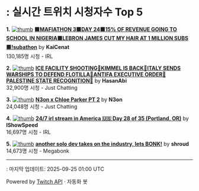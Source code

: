 # : 실시간 트위치 시청자수 Top 5

**1.** [![thumb](https://static-cdn.jtvnw.net/previews-ttv/live_user_kaicenat-320x180.jpg)](https://twitch.tv/KaiCenat)
**[🟩MAFIATHON 3🟩DAY 24🟩15% OF REVENUE GOING TO SCHOOL IN NIGERIA🟩LEBRON JAMES CUT MY HAIR AT 1 MILLION SUBS🟩!subathon](https://twitch.tv/KaiCenat)** by **KaiCenat**<br>130,185명 시청  - IRL

**2.** [![thumb](https://static-cdn.jtvnw.net/previews-ttv/live_user_hasanabi-320x180.jpg)](https://twitch.tv/HasanAbi)
**[ICE FACILITY SHOOTING🚨KIMMEL IS BACK🚨ITALY SENDS WARSHIPS TO DEFEND FLOTILLA🚨ANTIFA EXECUTIVE ORDER🚨PALESTINE STATE RECOGNITION🚨](https://twitch.tv/HasanAbi)** by **HasanAbi**<br>32,900명 시청  - Just Chatting

**3.** [![thumb](https://static-cdn.jtvnw.net/previews-ttv/live_user_n3on-320x180.jpg)](https://twitch.tv/N3on)
**[N3on x Chloe Parker PT 2](https://twitch.tv/N3on)** by **N3on**<br>24,048명 시청  - Just Chatting

**4.** [![thumb](https://static-cdn.jtvnw.net/previews-ttv/live_user_ishowspeed-320x180.jpg)](https://twitch.tv/IShowSpeed)
**[24/7 irl stream in America 🇺🇸 Day 28 of 35 (Portland, OR)](https://twitch.tv/IShowSpeed)** by **IShowSpeed**<br>16,697명 시청  - IRL

**5.** [![thumb](https://static-cdn.jtvnw.net/previews-ttv/live_user_shroud-320x180.jpg)](https://twitch.tv/shroud)
**[another solo dev takes on the industry, lets BONK!](https://twitch.tv/shroud)** by **shroud**<br>14,673명 시청  - Megabonk


---
: 마지막 업데이트: 2025-09-25 01:00 UTC

Powered by [Twitch API](https://dev.twitch.tv/docs/api/reference) · 자동화 봇